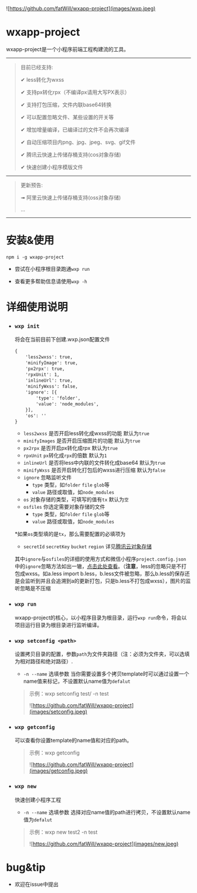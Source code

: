 ![https://github.com/fatWill/wxapp-project](images/wxp.jpeg)


# wxapp-project
wxapp-project是一个小程序前端工程构建流的工具。

---

>目前已经支持:
>
> ✔︎ less转化为wxss
> 
> ✔︎ 支持px转化rpx（不编译px请用大写PX表示）
> 
> ✔︎ 支持打包压缩，文件内联base64转换
> 
> ✔︎ 可以配置忽略文件、某些设置的开关等
> 
> ✔︎ 增加增量编译，已编译过的文件不会再次编译
> 
> ✔︎ 自动压缩项目内png、jpg、jpeg、svg、gif文件
> 
> ✔︎ 腾讯云快速上传储存桶支持(cos对象存储)
> 
> ✔︎ 快速创建小程序模版文件

---

> 更新预告:
> 
> ➟ 阿里云快速上传储存桶支持(oss对象存储)
> 
> ...

---

# 安装&使用
```
npm i -g wxapp-project
```

- 尝试在小程序根目录跑通`wxp run`

- 查看更多帮助信息请使用`wxp -h`


# 详细使用说明

- ### `wxp init`

	将会在当前目前下创建.wxp.json配置文件
	
	```
	{
		'less2wxss': true,
		'minifyImage': true,
		'px2rpx': true,
		'rpxUnit': 1,
		'inlineUrl': true,
		'minifyWxss': false,
		'ignore': [{
			'type': 'folder',
			'value': 'node_modules',
		}],
		'os': ''
	}
	```
	
	- `less2wxss` 是否开启less转化成wxss的功能 默认为`true`
	- `minifyImages` 是否开启压缩图片的功能 默认为`true`
	- `px2rpx` 是否开启px转化成rpx 默认为`true`
	- `rpxUnit` `px`转化成`rpx`的倍数 默认为`1`
	- `inlineUrl` 是否将less中内联的文件转化成base64 默认为`true `
	- `minifyWxss` 是否开启转化打包后的wxss进行压缩 默认为`false`
	- `ignore` 忽略监听文件
	   - `type` 类型，如`folder` `file` `glob`等
	   - `value` 路径或取值，如`node_modules`
	- `os` 对象存储的类型，可填写的值有`tx` 默认为`空`
	- `osfiles` 你选定需要对象存储的文件
		- `type` 类型，如`folder` `file` `glob`等
	   - `value` 路径或取值，如`node_modules`
	
	
	*如果`os`类型填的是`tx`，那么需要配置的必填项为
	- `secretId` `secretKey` `bucket` `region` 详见[腾讯云对象存储](https://cloud.tencent.com/document/product/436/8629#.E5.BF.AB.E9.80.9F.E5.85.A5.E9.97.A8)
	
	
	其中`ignore`与`osfiles`的详细的使用方式和微信小程序`project.config.json`中的`ignore`忽略方法如出一辙，[点击此处查看](https://developers.weixin.qq.com/miniprogram/dev/devtools/projectconfig.html?search-key=ignore)。（__注意__，less的忽略只是不打包成wxss。如a.less import b.less，b.less文件被忽略，那么b.less的保存还是会监听到并且会追溯到a的更新打包，只是b.less不打包成wxss），图片的监听忽略是不压缩
	

- ### `wxp run`
	
	wxapp-project的核心，以小程序目录为根目录，运行`wxp run`命令，将会以项目运行目录为根目录进行监听编译。

- ### `wxp setconfig <path>`
	设置拷贝目录的配置，参数`path`为文件夹路径（注：必须为文件夹，可以选填为相对路径和绝对路径）.
	- `-n --name` 选填参数 当你需要设置多个拷贝template时可以通过设置一个name值来标记，不设置默认name值为`defalut`

	> 示例：wxp setconfig test/ -n test
	>
	> ![https://github.com/fatWill/wxapp-project](images/setconfig.jpeg)

- ### `wxp getconfig`
	可以查看你设置template的name值和对应的path。
	
	> 示例：wxp getconfig
	>
	> ![https://github.com/fatWill/wxapp-project](images/getconfig.jpeg)

- ### `wxp new`
	快速创建小程序工程
	- `-n --name` 选填参数 选择对应name值的path进行拷贝，不设置默认name值为`defalut`
	
	> 示例：wxp new test2 -n test
	>
	> ![https://github.com/fatWill/wxapp-project](images/new.jpeg)


# bug&tip
* 欢迎在issue中提出



